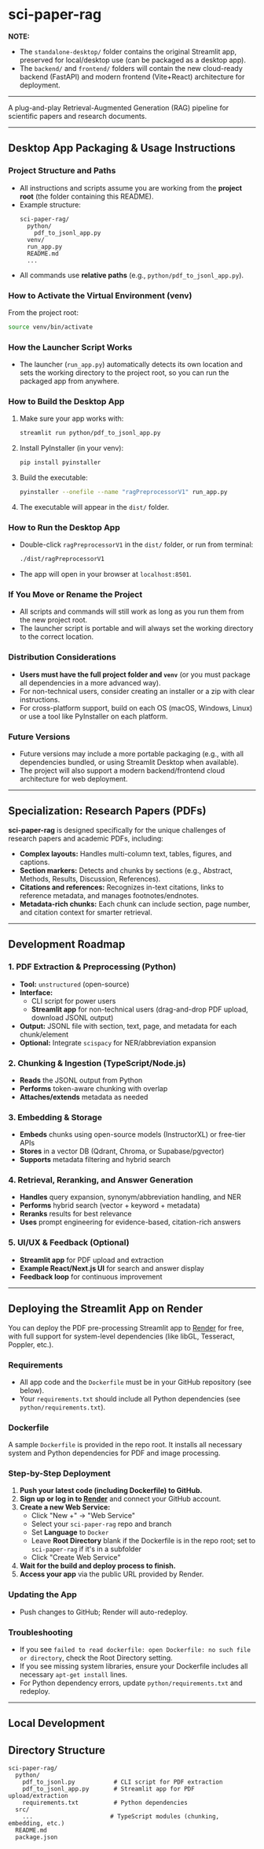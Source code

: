 # sci-paper-rag

**NOTE:**
- The `standalone-desktop/` folder contains the original Streamlit app, preserved for local/desktop use (can be packaged as a desktop app).
- The `backend/` and `frontend/` folders will contain the new cloud-ready backend (FastAPI) and modern frontend (Vite+React) architecture for deployment.

---

A plug-and-play Retrieval-Augmented Generation (RAG) pipeline for scientific papers and research documents.

---

## Desktop App Packaging & Usage Instructions

### **Project Structure and Paths**
- All instructions and scripts assume you are working from the **project root** (the folder containing this README).
- Example structure:
  ```
  sci-paper-rag/
    python/
      pdf_to_jsonl_app.py
    venv/
    run_app.py
    README.md
    ...
  ```
- All commands use **relative paths** (e.g., `python/pdf_to_jsonl_app.py`).

### **How to Activate the Virtual Environment (venv)**
From the project root:
```sh
source venv/bin/activate
```

### **How the Launcher Script Works**
- The launcher (`run_app.py`) automatically detects its own location and sets the working directory to the project root, so you can run the packaged app from anywhere.

### **How to Build the Desktop App**
1. Make sure your app works with:
   ```sh
   streamlit run python/pdf_to_jsonl_app.py
   ```
2. Install PyInstaller (in your venv):
   ```sh
   pip install pyinstaller
   ```
3. Build the executable:
   ```sh
   pyinstaller --onefile --name "ragPreprocessorV1" run_app.py
   ```
4. The executable will appear in the `dist/` folder.

### **How to Run the Desktop App**
- Double-click `ragPreprocessorV1` in the `dist/` folder, or run from terminal:
  ```sh
  ./dist/ragPreprocessorV1
  ```
- The app will open in your browser at `localhost:8501`.

### **If You Move or Rename the Project**
- All scripts and commands will still work as long as you run them from the new project root.
- The launcher script is portable and will always set the working directory to the correct location.

### **Distribution Considerations**
- **Users must have the full project folder and `venv`** (or you must package all dependencies in a more advanced way).
- For non-technical users, consider creating an installer or a zip with clear instructions.
- For cross-platform support, build on each OS (macOS, Windows, Linux) or use a tool like PyInstaller on each platform.

### **Future Versions**
- Future versions may include a more portable packaging (e.g., with all dependencies bundled, or using Streamlit Desktop when available).
- The project will also support a modern backend/frontend cloud architecture for web deployment.

---

## Specialization: Research Papers (PDFs)

**sci-paper-rag** is designed specifically for the unique challenges of research papers and academic PDFs, including:

- **Complex layouts:** Handles multi-column text, tables, figures, and captions.
- **Section markers:** Detects and chunks by sections (e.g., Abstract, Methods, Results, Discussion, References).
- **Citations and references:** Recognizes in-text citations, links to reference metadata, and manages footnotes/endnotes.
- **Metadata-rich chunks:** Each chunk can include section, page number, and citation context for smarter retrieval.

---

## Development Roadmap

### 1. PDF Extraction & Preprocessing (Python)
- **Tool:** `unstructured` (open-source)
- **Interface:**
  - CLI script for power users
  - **Streamlit app** for non-technical users (drag-and-drop PDF upload, download JSONL output)
- **Output:** JSONL file with section, text, page, and metadata for each chunk/element
- **Optional:** Integrate `scispacy` for NER/abbreviation expansion

### 2. Chunking & Ingestion (TypeScript/Node.js)
- **Reads** the JSONL output from Python
- **Performs** token-aware chunking with overlap
- **Attaches/extends** metadata as needed

### 3. Embedding & Storage
- **Embeds** chunks using open-source models (InstructorXL) or free-tier APIs
- **Stores** in a vector DB (Qdrant, Chroma, or Supabase/pgvector)
- **Supports** metadata filtering and hybrid search

### 4. Retrieval, Reranking, and Answer Generation
- **Handles** query expansion, synonym/abbreviation handling, and NER
- **Performs** hybrid search (vector + keyword + metadata)
- **Reranks** results for best relevance
- **Uses** prompt engineering for evidence-based, citation-rich answers

### 5. UI/UX & Feedback (Optional)
- **Streamlit app** for PDF upload and extraction
- **Example React/Next.js UI** for search and answer display
- **Feedback loop** for continuous improvement

---

## Deploying the Streamlit App on Render

You can deploy the PDF pre-processing Streamlit app to [Render](https://render.com/) for free, with full support for system-level dependencies (like libGL, Tesseract, Poppler, etc.).

### **Requirements**
- All app code and the `Dockerfile` must be in your GitHub repository (see below).
- Your `requirements.txt` should include all Python dependencies (see `python/requirements.txt`).

### **Dockerfile**
A sample `Dockerfile` is provided in the repo root. It installs all necessary system and Python dependencies for PDF and image processing.

### **Step-by-Step Deployment**
1. **Push your latest code (including Dockerfile) to GitHub.**
2. **Sign up or log in to [Render](https://render.com/)** and connect your GitHub account.
3. **Create a new Web Service:**
   - Click "New +" → "Web Service"
   - Select your `sci-paper-rag` repo and branch
   - Set **Language** to `Docker`
   - Leave **Root Directory** blank if the Dockerfile is in the repo root; set to `sci-paper-rag` if it's in a subfolder
   - Click "Create Web Service"
4. **Wait for the build and deploy process to finish.**
5. **Access your app** via the public URL provided by Render.

### **Updating the App**
- Push changes to GitHub; Render will auto-redeploy.

### **Troubleshooting**
- If you see `failed to read dockerfile: open Dockerfile: no such file or directory`, check the Root Directory setting.
- If you see missing system libraries, ensure your Dockerfile includes all necessary `apt-get install` lines.
- For Python dependency errors, update `python/requirements.txt` and redeploy.

---

## Local Development

## Directory Structure

```
sci-paper-rag/
  python/
    pdf_to_jsonl.py           # CLI script for PDF extraction
    pdf_to_jsonl_app.py       # Streamlit app for PDF upload/extraction
    requirements.txt          # Python dependencies
  src/
    ...                      # TypeScript modules (chunking, embedding, etc.)
  README.md
  package.json
```
